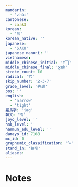 ```yaml
---
mandarin:
  - 'zhǎi'
cantonese:
  - zaak3
korean:
  - '착'
korean_native: ''
japanese:
  - 'SAKU'
japanese_nanori: ''
vietnamese:
middle_chinese_initial: 't͡ʃ'
middle_chinese_final: 'ɣæk'
stroke_count: 10
radical: '穴'
skip_number: '2-3-7'
grade_level: '先進'
pos: ''
english:
  - 'narrow'
  - 'tight'
羅馬字: 'jag'
韓文: '작'
joyo_level: ''
hsk_level: ''
hanmun_edu_level: ''
danayo_id: 7108
mc_id: 0
graphemic_classification: '乍'
stand_in: '狭窄'
aliases:
---
```


# Notes
